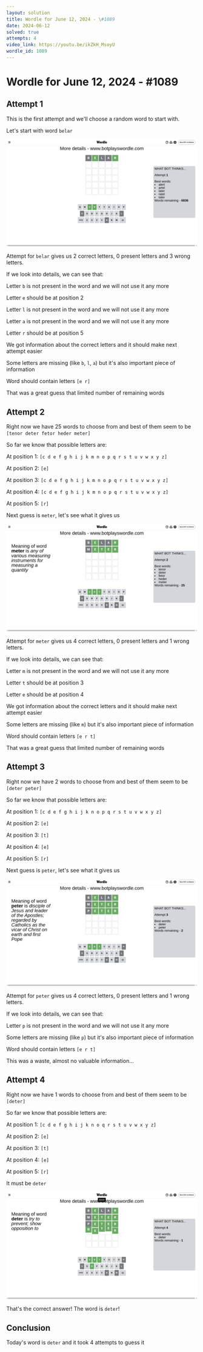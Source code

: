 ```yaml
---
layout: solution
title: Wordle for June 12, 2024 - \#1089
date: 2024-06-12
solved: true
attempts: 4
video_link: https://youtu.be/ikZkH_MsoyU
wordle_id: 1089
---
```


# Wordle for June 12, 2024 - \#1089

## Attempt 1

This is the first attempt and we'll choose a random word to start with.

Let's start with word `belar`

![Attempt 1](2024-06-12/attempt-1.png)

Attempt for `belar` gives us 2 correct letters, 0 present letters and 3 wrong letters.

If we look into details, we can see that:

Letter `b` is not present in the word and we will not use it any more

Letter `e` should be at position 2

Letter `l` is not present in the word and we will not use it any more

Letter `a` is not present in the word and we will not use it any more

Letter `r` should be at position 5

We got information about the correct letters and it should make next attempt easier

Some letters are missing (like `b`, `l`, `a`) but it's also important piece of information

Word should contain letters `[e r]`

That was a great guess that limited number of remaining words



## Attempt 2

Right now we have 25 words to choose from and best of them seem to be `[tenor deter fetor heder meter]`

So far we know that possible letters are:

At position 1: `[c d e f g h i j k m n o p q r s t u v w x y z]`

At position 2: `[e]`

At position 3: `[c d e f g h i j k m n o p q r s t u v w x y z]`

At position 4: `[c d e f g h i j k m n o p q r s t u v w x y z]`

At position 5: `[r]`

Next guess is `meter`, let's see what it gives us

![Attempt 2](2024-06-12/attempt-2.png)

Attempt for `meter` gives us 4 correct letters, 0 present letters and 1 wrong letters.

If we look into details, we can see that:

Letter `m` is not present in the word and we will not use it any more

Letter `t` should be at position 3

Letter `e` should be at position 4

We got information about the correct letters and it should make next attempt easier

Some letters are missing (like `m`) but it's also important piece of information

Word should contain letters `[e r t]`

That was a great guess that limited number of remaining words



## Attempt 3

Right now we have 2 words to choose from and best of them seem to be `[deter peter]`

So far we know that possible letters are:

At position 1: `[c d e f g h i j k n o p q r s t u v w x y z]`

At position 2: `[e]`

At position 3: `[t]`

At position 4: `[e]`

At position 5: `[r]`

Next guess is `peter`, let's see what it gives us

![Attempt 3](2024-06-12/attempt-3.png)

Attempt for `peter` gives us 4 correct letters, 0 present letters and 1 wrong letters.

If we look into details, we can see that:

Letter `p` is not present in the word and we will not use it any more

Some letters are missing (like `p`) but it's also important piece of information

Word should contain letters `[e r t]`

This was a waste, almost no valuable information...



## Attempt 4

Right now we have 1 words to choose from and best of them seem to be `[deter]`

So far we know that possible letters are:

At position 1: `[c d e f g h i j k n o q r s t u v w x y z]`

At position 2: `[e]`

At position 3: `[t]`

At position 4: `[e]`

At position 5: `[r]`

It must be `deter`

![Attempt 4](2024-06-12/attempt-4.png)

That's the correct answer! The word is `deter`!

## Conclusion

Today's word is `deter` and it took 4 attempts to guess it

